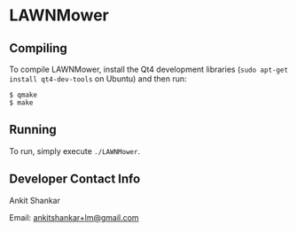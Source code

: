 # LAWNMower

## Compiling

To compile LAWNMower, install the Qt4 development libraries (`sudo apt-get install qt4-dev-tools` on Ubuntu) and then run:

    $ qmake
    $ make

## Running

To run, simply execute `./LAWNMower`.

## Developer Contact Info

Ankit Shankar

Email: ankitshankar+lm@gmail.com
